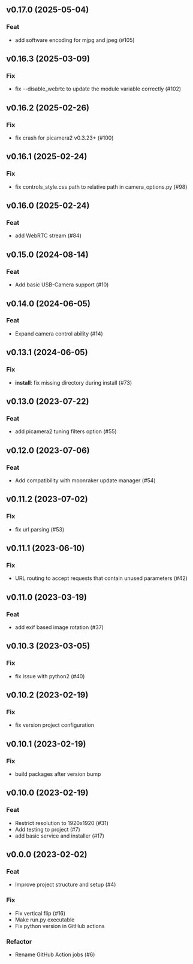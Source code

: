 ## v0.17.0 (2025-05-04)

### Feat

- add software encoding for mjpg and jpeg (#105)

## v0.16.3 (2025-03-09)

### Fix

- fix --disable_webrtc to update the module variable correctly (#102)

## v0.16.2 (2025-02-26)

### Fix

- fix crash for picamera2 v0.3.23+ (#100)

## v0.16.1 (2025-02-24)

### Fix

- fix controls_style.css path to relative path in camera_options.py (#98)

## v0.16.0 (2025-02-24)

### Feat

- add WebRTC stream (#84)

## v0.15.0 (2024-08-14)

### Feat

- Add basic USB-Camera support (#10)

## v0.14.0 (2024-06-05)

### Feat

- Expand camera control ability (#14)

## v0.13.1 (2024-06-05)

### Fix

- **install**: fix missing directory during install (#73)

## v0.13.0 (2023-07-22)

### Feat

- add picamera2 tuning filters option (#55)

## v0.12.0 (2023-07-06)

### Feat

- Add compatibility with moonraker update manager (#54)

## v0.11.2 (2023-07-02)

### Fix

- fix url parsing (#53)

## v0.11.1 (2023-06-10)

### Fix

- URL routing to accept requests that contain unused parameters (#42)

## v0.11.0 (2023-03-19)

### Feat

- add exif based image rotation (#37)

## v0.10.3 (2023-03-05)

### Fix

- fix issue with python2 (#40)

## v0.10.2 (2023-02-19)

### Fix

- fix version project configuration

## v0.10.1 (2023-02-19)

### Fix

- build packages after version bump

## v0.10.0 (2023-02-19)

### Feat

- Restrict resolution to 1920x1920 (#31)
- Add testing to project (#7)
- add basic service and installer (#17)

## v0.0.0 (2023-02-02)

### Feat

- Improve project structure and setup (#4)

### Fix

- Fix vertical flip (#16)
- Make run.py executable
- Fix python version in GitHub actions

### Refactor

- Rename GitHub Action jobs (#6)
